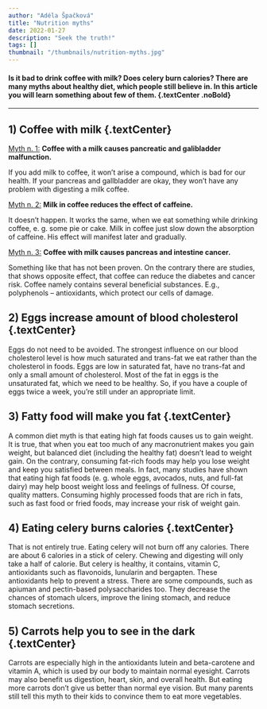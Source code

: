 ```yaml
---
author: "Adéla Špačková"
title: "Nutrition myths"
date: 2022-01-27
description: "Seek the truth!"
tags: []
thumbnail: "/thumbnails/nutrition-myths.jpg"
---
```

#### Is it bad to drink coffee with milk? Does celery burn calories? There are many myths about healthy diet, which people still believe in. In this article you will learn something about few of them. {.textCenter .noBold}

<hr>

## 1) Coffee with milk {.textCenter}
<u> Myth n. 1:</u> <b> Coffee with a milk causes pancreatic and galibladder malfunction. </b>

If you add milk to coffee, it won’t arise a compound, which is bad for our health. If your pancreas and gallbladder are okay, they won’t have any problem with digesting a milk coffee.

<u> Myth n. 2:</u> <b> Milk in coffee reduces the effect of caffeine.</b>

It doesn’t happen. It works the same, when we eat something while drinking coffee, e. g. some pie or cake. Milk in coffee just slow down the absorption of caffeine. His effect will manifest later and gradually.

<u> Myth n. 3:</u> <b> Coffee with milk causes pancreas and intestine cancer.</b>

Something like that has not been proven. On the contrary there are studies, that shows opposite effect, that coffee can reduce the diabetes and cancer risk. Coffee namely contains several beneficial substances. E.g., polyphenols – antioxidants, which protect our cells of damage.

## 2) Eggs increase amount of blood cholesterol {.textCenter}
Eggs do not need to be avoided. The strongest influence on our blood cholesterol level is how much saturated and trans-fat we eat rather than the cholesterol in foods. Eggs are low in saturated fat, have no trans-fat and only a small amount of cholesterol. Most of the fat in eggs is the unsaturated fat, which we need to be healthy. So, if you have a couple of eggs twice a week, you’re still under an appropriate limit.
## 3) Fatty food will make you fat {.textCenter}
A common diet myth is that eating high fat foods causes us to gain weight. It is true, that when you eat too much of any macronutrient makes you gain weight, but balanced diet (including the healthy fat) doesn’t lead to weight gain. On the contrary, consuming fat-rich foods may help you lose weight and keep you satisfied between meals. In fact, many studies have shown that eating high fat foods (e. g. whole eggs, avocados, nuts, and full-fat dairy) may help boost weight loss and feelings of fullness. Of course, quality matters. Consuming highly processed foods that are rich in fats, such as fast food or fried foods, may increase your risk of weight gain.
## 4) Eating celery burns calories {.textCenter}
That is not entirely true. Eating celery will not burn off any calories. There are about 6 calories in a stick of celery. Chewing and digesting will only take a half of calorie. But celery is healthy, it contains, vitamin C, antioxidants such as flavonoids, lunularin and bergapten. These antioxidants help to prevent a stress. There are some compounds, such as apiuman and pectin-based polysaccharides too. They decrease the chances of stomach ulcers, improve the lining stomach, and reduce stomach secretions.
## 5) Carrots help you to see in the dark {.textCenter}
Carrots are especially high in the antioxidants lutein and beta-carotene and vitamin A, which is used by our body to maintain normal eyesight. Carrots may also benefit us digestion, heart, skin, and overall health. But eating more carrots don’t give us better than normal eye vision. But many parents still tell this myth to their kids to convince them to eat more vegetables.
